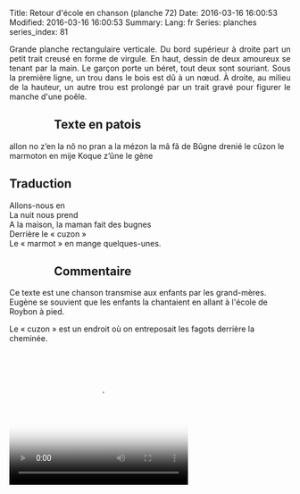 Title: Retour d'école en chanson (planche 72)
Date: 2016-03-16 16:00:53
Modified: 2016-03-16 16:00:53
Summary: 
Lang: fr
Series: planches
series_index: 81

<p style="text-align:justify;">Grande planche rectangulaire
verticale. Du bord supérieur à droite part un petit trait creusé en
forme de virgule. En haut, dessin de deux amoureux se tenant par la
main. Le garçon porte un béret, tout deux sont souriant. Sous la
première ligne, un trou dans le bois est dû à un nœud. À droite, au
milieu de la hauteur, un autre trou est prolongé par un trait gravé
pour figurer le manche d'une poêle.</p>

<figure class="image-block" style="float: left;">
  <img alt="" src="{static}/images/planche_72.png">
  <figcaption style="max-width: 209px"></figcaption>
</figure>

## Texte en patois

allon no z’en la nô no pran a la mézon la mâ fâ de Bûgne drenié le
cûzon le marmoton en mije Koque z’ûne le gène

## Traduction

Allons-nous en<br>
La nuit nous prend<br>
A la maison, la maman fait des bugnes<br>
Derrière le « cuzon »<br>
Le « marmot » en mange quelques-unes.

<figure class="image-block" style="float: left;">
  <img alt="" src="{static}/images/planche_72_detail_dessin.png">
  <figcaption style="max-width: 376px"></figcaption>
</figure>

## Commentaire

Ce texte est une chanson transmise aux enfants par les grand-mères.
Eugène se souvient que les enfants la chantaient en allant à l'école
de Roybon à pied.

Le « cuzon » est un endroit où on entreposait les fagots derrière la
cheminée.

<video width="320" height="240" controls
  poster="{static}/images/thumbnails/video_72chantee.jpg">
  <source src="https://d1njpgd0ygatdn.cloudfront.net/video_72chantee.mp4" type="video/mp4">
</video>
